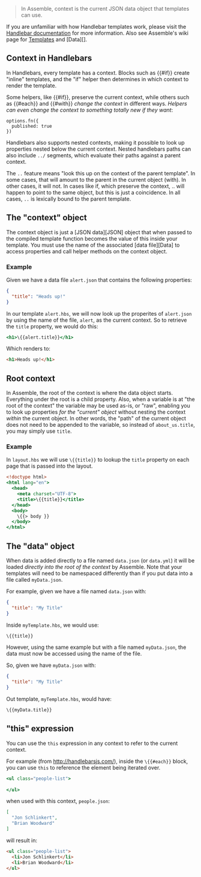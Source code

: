 

> In Assemble, context is the current JSON data object that templates can use.

If you are unfamiliar with how Handlebar templates work, please visit the [Handlebar documentation](http://handlebarsjs.com/) for more information. Also see Assemble's wiki page for [Templates][] and [Data][].


## Context in Handlebars
In Handlebars, every template has a context. Blocks such as \{{#if}} create "inline" templates, and the "if" helper then determines in which context to render the template.

Some helpers, like \{{#if}}, preserve the current context, while others such as \{{#each}} and \{{#with}} _change the context_ in different ways. _Helpers can even change the context to something totally new if they want_:

```
options.fn({ 
  published: true 
})
```

Handlebars also supports nested contexts, making it possible to look up properties nested below the current context. Nested handlebars paths can also include `../` segments, which evaluate their paths against a parent context. 

The `..` feature means "look this up on the context of the parent template". In some cases, that will amount to the parent in the current object (with). In other cases, it will not. In cases like if, which preserve the context, .. will happen to point to the same object, but this is just a coincidence. In all cases, `..` is lexically bound to the parent template.


## The "context" object
The context object is just a [JSON data][JSON] object that when passed to the compiled template function becomes the value of this inside your template. You must use the name of the associated [data file][Data] to access properties and call helper methods on the context object. 

### Example

Given we have a data file `alert.json` that contains the following properties:

``` json
{
  "title": "Heads up!"
}
```

In our template `alert.hbs`, we will now look up the properites of `alert.json` by using the name of the file, `alert`, as the current context. So to retrieve the `title` property, we would do this:

``` handlebars
<h1>\{{alert.title}}</h1>
```
Which renders to:

``` html
<h1>Heads up!</h1>
```


## Root context
In Assemble, the root of the context is where the data object starts. Everything under the root is a child property. Also, when a variable is at "the root of the context" the variable may be used as-is, or "raw", enabling you to look up properties _for the "current" object_ without nesting the context _within_ the current object. In other words, the "path" of the current object does not need to be appended to the variable, so instead of `about_us.title`, you may simply use `title`. 

### Example

In `layout.hbs` we will use `\{{title}}` to lookup the `title` property on each page that is passed into the layout.  

``` handlebars
<!doctype html>
<html lang="en">
  <head>
    <meta charset="UTF-8">
    <title>\{{title}}</title>
  </head>
  <body>
    \{{> body }}
  </body>
</html>
```




## The "data" object
When data is added directly to a file named `data.json` (or `data.yml`) it will be loaded _directly into the root of the context_ by Assemble. Note that your templates will need to be namespaced differently than if you put data into a file called `myData.json`. 

For example, given we have a file named `data.json` with:

```json
{
  "title": "My Title"
}
```
Inside `myTemplate.hbs`, we would use:

```handlebars
\{{title}}
```

However, using the same example but with a file named `myData.json`, the data must now be accessed using the name of the file. 

So, given we have `myData.json` with:

```json
{
  "title": "My Title"
}
```
Out template, `myTemplate.hbs`, would have:

```handlebars
\{{myData.title}}
```



## "this" expression

You can use the `this` expression in any context to refer to the current context. 

For example (from http://handlebarsjs.com/), inside the `\{{#each}}` block, you can use `this` to reference the element being iterated over.

``` handlebars
<ul class="people-list">
  
</ul>
```
when used with this context, `people.json`:

``` json
[
  "Jon Schlinkert",
  "Brian Woodward"
]
```
will result in:

``` html
<ul class="people-list">
  <li>Jon Schlinkert</li>
  <li>Brian Woodward</li>
</ul>
```

[templates]: https://github.com/assemble/assemble/wiki/Templates